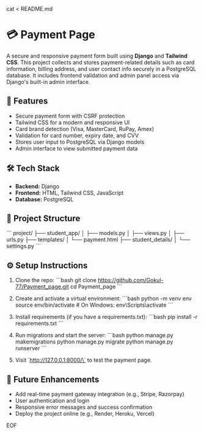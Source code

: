cat <<EOF > README.md
# 💳 Payment Page

A secure and responsive payment form built using **Django** and **Tailwind CSS**. This project collects and stores payment-related details such as card information, billing address, and user contact info securely in a PostgreSQL database. It includes frontend validation and admin panel access via Django's built-in admin interface.

## 🚀 Features

- Secure payment form with CSRF protection  
- Tailwind CSS for a modern and responsive UI  
- Card brand detection (Visa, MasterCard, RuPay, Amex)  
- Validation for card number, expiry date, and CVV  
- Stores user input to PostgreSQL via Django models  
- Admin interface to view submitted payment data  

## 🛠️ Tech Stack

- **Backend:** Django  
- **Frontend:** HTML, Tailwind CSS, JavaScript  
- **Database:** PostgreSQL  

## 📁 Project Structure

\`\`\`
project/
├── student_app/
│   ├── models.py
│   ├── views.py
│   ├── urls.py
├── templates/
│   └── payment.html
├── student_details/
│   └── settings.py
\`\`\`

## ⚙️ Setup Instructions

1. Clone the repo:
\`\`\`bash
git clone https://github.com/Gokul-77/Payment_page.git
cd Payment_page
\`\`\`

2. Create and activate a virtual environment:
\`\`\`bash
python -m venv env
source env/bin/activate  # On Windows: env\\Scripts\\activate
\`\`\`

3. Install requirements (if you have a requirements.txt):
\`\`\`bash
pip install -r requirements.txt
\`\`\`

4. Run migrations and start the server:
\`\`\`bash
python manage.py makemigrations
python manage.py migrate
python manage.py runserver
\`\`\`

5. Visit \`http://127.0.0.1:8000/\` to test the payment page.

## 📌 Future Enhancements

- Add real-time payment gateway integration (e.g., Stripe, Razorpay)  
- User authentication and login  
- Responsive error messages and success confirmation  
- Deploy the project online (e.g., Render, Heroku, Vercel)  

EOF
